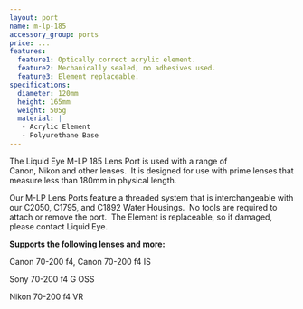 ```yaml
---
layout: port
name: m-lp-185
accessory_group: ports
price: ...
features:
  feature1: Optically correct acrylic element.
  feature2: Mechanically sealed, no adhesives used.
  feature3: Element replaceable.
specifications:
  diameter: 120mm
  height: 165mm
  weight: 505g
  material: |
   - Acrylic Element
   - Polyurethane Base
---
```

The Liquid Eye M-LP 185 Lens Port is used with a range of Canon, Nikon and other lenses.  It is designed for use with prime lenses that measure less than 180mm in physical length.

Our M-LP Lens Ports feature a threaded system that is interchangeable with our C2050, C1795, and C1892 Water Housings.  No tools are required to attach or remove the port.  The Element is replaceable, so if damaged, please contact Liquid Eye.

**Supports the following lenses and more:**

Canon	70-200 f4, Canon	70-200 f4 IS

Sony 70-200 f4 G OSS

Nikon	70-200 f4 VR
